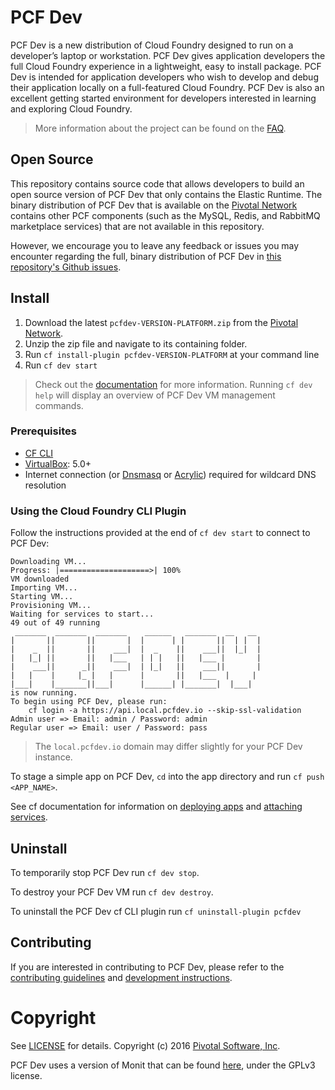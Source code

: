 # PCF Dev

PCF Dev is a new distribution of Cloud Foundry designed to run on a developer’s laptop or workstation.  PCF Dev gives application developers the full Cloud Foundry experience in a lightweight, easy to install package.  PCF Dev is intended for application developers who wish to develop and debug their application locally on a full-featured Cloud Foundry.  PCF Dev is also an excellent getting started environment for developers interested in learning and exploring Cloud Foundry.

> More information about the project can be found on the [FAQ](FAQ.md#general-questions).

## Open Source

This repository contains source code that allows developers to build an open source version of PCF Dev that only contains the Elastic Runtime. The binary distribution of PCF Dev that is available on the [Pivotal Network](https://network.pivotal.io/) contains other PCF components (such as the MySQL, Redis, and RabbitMQ marketplace services) that are not available in this repository.

However, we encourage you to leave any feedback or issues you may encounter regarding the full, binary distribution of PCF Dev in [this repository's Github issues](https://github.com/pivotal-cf/pcfdev/issues).

## Install

1. Download the latest `pcfdev-VERSION-PLATFORM.zip` from the [Pivotal Network](https://network.pivotal.io/).
1. Unzip the zip file and navigate to its containing folder.
1. Run `cf install-plugin pcfdev-VERSION-PLATFORM` at your command line
1. Run `cf dev start`

> Check out the [documentation](https://docs.pivotal.io/pcf-dev/) for more information. Running `cf dev help` will display an overview of PCF Dev VM management commands.

### Prerequisites

* [CF CLI](https://github.com/cloudfoundry/cli)
* [VirtualBox](https://www.virtualbox.org/): 5.0+
* Internet connection (or [Dnsmasq](http://www.thekelleys.org.uk/dnsmasq/doc.html) or [Acrylic](http://mayakron.altervista.org/wikibase/show.php?id=AcrylicHome)) required for wildcard DNS resolution

### Using the Cloud Foundry CLI Plugin

Follow the instructions provided at the end of `cf dev start` to connect to PCF Dev:

```
Downloading VM...
Progress: |====================>| 100%
VM downloaded
Importing VM...
Starting VM...
Provisioning VM...
Waiting for services to start...
49 out of 49 running
 _______  _______  _______    ______   _______  __   __
|       ||       ||       |  |      | |       ||  | |  |
|    _  ||       ||    ___|  |  _    ||    ___||  |_|  |
|   |_| ||       ||   |___   | | |   ||   |___ |       |
|    ___||      _||    ___|  | |_|   ||    ___||       |
|   |    |     |_ |   |      |       ||   |___  |     |
|___|    |_______||___|      |______| |_______|  |___|
is now running.
To begin using PCF Dev, please run:
	cf login -a https://api.local.pcfdev.io --skip-ssl-validation
Admin user => Email: admin / Password: admin
Regular user => Email: user / Password: pass
```

> The `local.pcfdev.io` domain may differ slightly for your PCF Dev instance.

To stage a simple app on PCF Dev, `cd` into the app directory and run `cf push <APP_NAME>`.

See cf documentation for information on [deploying apps](http://docs.cloudfoundry.org/devguide/deploy-apps/) and [attaching services](http://docs.cloudfoundry.org/devguide/services/).

## Uninstall

To temporarily stop PCF Dev run `cf dev stop`.

To destroy your PCF Dev VM run `cf dev destroy`.

To uninstall the PCF Dev cf CLI plugin run `cf uninstall-plugin pcfdev`

## Contributing

If you are interested in contributing to PCF Dev, please refer to the [contributing guidelines](CONTRIBUTING.md) and [development instructions](DEVELOP.md).

# Copyright

See [LICENSE](LICENSE) for details.
Copyright (c) 2016 [Pivotal Software, Inc](http://www.pivotal.io/).

PCF Dev uses a version of Monit that can be found [here](https://github.com/pivotal-cf/pcfdev-monit), under the GPLv3 license.
